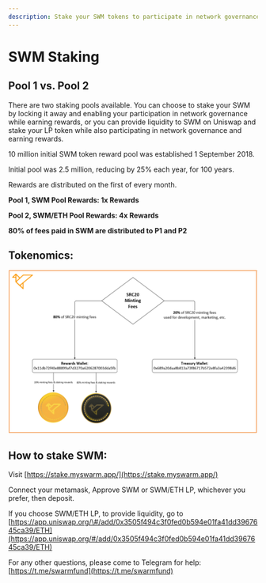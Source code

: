 ```yaml
---
description: Stake your SWM tokens to participate in network governance and earn rewards.
---
```


# SWM Staking

## Pool 1 vs. Pool 2

There are two staking pools available. You can choose to stake your SWM by locking it away and enabling your participation in network governance while earning rewards, or you can provide liquidity to SWM on Uniswap and stake your LP token while also participating in network governance and earning rewards.

10 million initial SWM token reward pool was established 1 September 2018. 

Initial pool was 2.5 million, reducing by 25% each year, for 100 years. 

Rewards are distributed on the first of every month. 

**Pool 1, SWM Pool Rewards: 1x Rewards**

**Pool 2, SWM/ETH Pool Rewards: 4x Rewards**

**80% of fees paid in SWM are distributed to P1 and P2**

## Tokenomics:

![minting fees flow to the Rewards Wallet and then to stakers](../.gitbook/assets/image%20%289%29.png)

## How to stake SWM:

Visit [https://stake.myswarm.app/](https://stake.myswarm.app/)

Connect your metamask, Approve SWM or SWM/ETH LP, whichever you prefer, then deposit. 

If you choose SWM/ETH LP, to provide liquidity, go to [https://app.uniswap.org/\#/add/0x3505f494c3f0fed0b594e01fa41dd3967645ca39/ETH](https://app.uniswap.org/#/add/0x3505f494c3f0fed0b594e01fa41dd3967645ca39/ETH)

For any other questions, please come to Telegram for help: [https://t.me/swarmfund](https://t.me/swarmfund)




